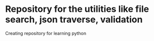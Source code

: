 # Repository for the utilities like file search, json traverse, validation
Creating repository for learning python
